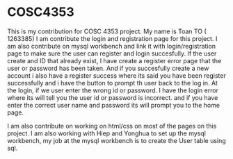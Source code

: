 # COSC4353
This is my contribution for COSC 4353 project.
My name is Toan TO ( 1263385) I am contribute the login and registration page for this project. I am also contribute on mysql workbench and link it with login/registration page to make sure the user can register and login succesfully. If the user create and ID that already exist, I have create a register error page that the user or password has been taken. And if you succesfully create a new account i also have a register success where its said you have been register successfully and i have the button to prompt th user back to the log in. At the login, if we user enter the wrong id or password. I have the login error where its will tell you the user id or password is incorrect. and if you have enter the correct user name and password its will prompt you to the home page.

I am also contribute on working on html/css on most of the pages on this project. 
I am also working with Hiep and Yonghua to set up the mysql workbench, my job at the mysql workbench is to create the User table using sql.
